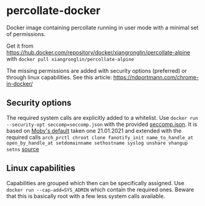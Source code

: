 # percollate-docker
Docker image containing percollate running in user mode with a minimal set of permissions.

Get it from https://hub.docker.com/repository/docker/xiangronglin/percollate-alpine
with `docker pull xiangronglin/percollate-alpine`

The missing permissions are added with security options (preferred) or through linux capabilities.
See this article: https://ndportmann.com/chrome-in-docker/

## Security options
The required system calls are explicitly added to a whitelist.
Use `docker run --security-opt seccomp=seccomp.json` with the provided [seccomp.json](./seccomp.json).
It is based on [Moby's default](https://github.com/moby/moby/blob/eddbd6ff1ebf3df92129cc301d00693381f89d64/profiles/seccomp/default.json) taken one 21.01.2021 and extended with the required calls
`arch_prctl chroot clone fanotify_init name_to_handle_at open_by_handle_at setdomainname sethostname syslog unshare vhangup setns` [source](https://github.com/docker/for-linux/issues/496#issuecomment-441149510)

## Linux capabilities
Capabilities are grouped which then can be specifically assigned.
Use `docker run --cap-add=SYS_ADMIN` which contain the required ones.
Beware that this is basically root with a few less system calls available.